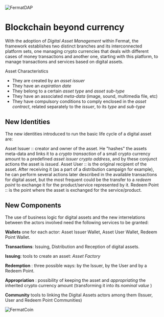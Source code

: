 ![FermatDAP](https://raw.githubusercontent.com/bitDubai/media-kit/master/MediaKit/Coins/Platform%20Coins/DAP/DAP.jpg)


# Blockchain beyond currency
With the adoption of _Digital Asset Management_ within Fermat, the framework establishes two distinct branches and its interconnected platform sets, one managing crypto currencies that deals with different cases of money transactions and another one, starting with this platform, to manage transactions and services based on digital assets. 

Asset Characteristics

* They are created by an *asset issuer*
* They have an *expiration date*
* They belong to a certain *asset type* and *asset sub-type*
* They have an associated *meta-data* (image, sound, multimedia file, etc)
* They have compulsory conditions to comply enclosed in the *asset contract*, related separately to the *issuer*, to its *type* and *sub-type*


## New Identities
The new identities introduced to run the basic life cycle of a digital asset are:

Asset Issuer :: creator and owner of the asset. He "hashes" the assets meta-data and links it to a _crypto transaction_ of a small crypto currency amount to a predefined *asset issuer crypto address*, and by these conjunct actions the asset is *issued*.
Asset User :: is the original recipient of the asset. After receiving it (as a part of a distribution campaign for example), he can perform several actions later described in the available transactions for digital asset, but the most frequent could be the transfer to a _redeem point_ to exchange it for the product/service represented by it.
Redeem Point :: is the point where the asset is exchanged for the service/product.

## New Components
The use of business logic for digital assets and the new interrelations between the actors involved need the following services to be granted: 

**Wallets**
one for each actor: Asset Issuer Wallet, Asset User Wallet, Redeem Point Wallet.

**Transactions**: Issuing, Distribution and Reception of digital assets. 

**Issuing**: tools to create an asset: _Asset Factory_

**Redemption** : three possible ways: by the Issuer, by the User and by a Redeem Point.

**Appropriation** : possibility of keeping the asset and *appropriating* the inherited crypto currency amount (transforming it into its *nominal value* )

**Community** tools to linking the Digital Assets actors among them (Issuer, User and Redeem Point Communities)


![FermatCoin](https://raw.githubusercontent.com/bitDubai/media-kit/master/MediaKit/Coins/Fermat%20Bitcoin/PerspView/1/Front_MedQ_1280x720.jpg)

